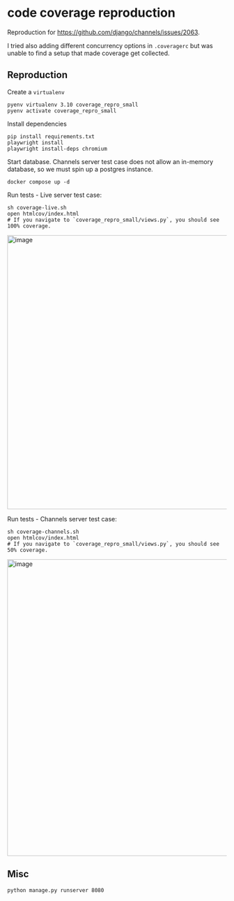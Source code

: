 # code coverage reproduction

Reproduction for https://github.com/django/channels/issues/2063.

I tried also adding different concurrency options in `.coveragerc` but was unable to find a setup that made coverage get collected.

## Reproduction

Create a `virtualenv`

```
pyenv virtualenv 3.10 coverage_repro_small
pyenv activate coverage_repro_small
```

Install dependencies

```
pip install requirements.txt
playwright install
playwright install-deps chromium
```

Start database. Channels server test case does not allow an in-memory database, so we must spin up a postgres instance.
```
docker compose up -d
```

Run tests - Live server test case:

```
sh coverage-live.sh
open htmlcov/index.html
# If you navigate to `coverage_repro_small/views.py`, you should see 100% coverage.
```

<img width="628" alt="image" src="https://github.com/kierangillblueberry/code-coverage-ChannelsLiveServerTestCase_small/assets/150695914/7c1be924-327a-4f10-be0e-ca7ce96edd22">


Run tests - Channels server test case:

```
sh coverage-channels.sh
open htmlcov/index.html
# If you navigate to `coverage_repro_small/views.py`, you should see 50% coverage.
```

<img width="680" alt="image" src="https://github.com/kierangillblueberry/code-coverage-ChannelsLiveServerTestCase_small/assets/150695914/fd07a3e7-a7d9-4bfb-8464-e5346fc644b1">


## Misc

```
python manage.py runserver 8080
```
